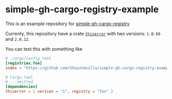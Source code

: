 # simple-gh-cargo-registry-example

This is an example repository for [simple-gh-cargo-registry](https://github.com/ShoyuVanilla/simple-gh-cargo-registry)

Currenty, this repository have a crate [`thiserror`](https://github.com/dtolnay/thiserror) with two versions: `1.0.69` and `2.0.12`.

You can test this with something like

```toml
# .cargo/config.toml
[registries.foo]
index = "https://github.com/ShoyuVanilla/simple-gh-cargo-registry-example"

# Cargo.toml
# ...omitted
[dependencies]
thiserror = { version = "1", registry = "foo" }
```
